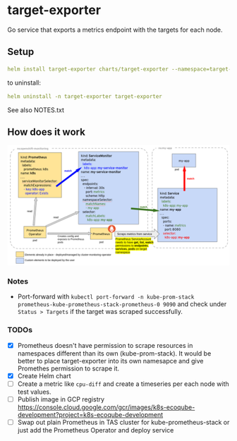 # target-exporter

Go service that exports a metrics endpoint with the targets for each node.

## Setup

```yaml
helm install target-exporter charts/target-exporter --namespace=target-exporter --create-namespace 
```

to uninstall:

```yaml
helm uninstall -n target-exporter target-exporter
```

See also NOTES.txt

## How does it work

![Overview of ServiceMonitor tagging and related elements](servicemonitor.png)

### Notes 

- Port-forward with `kubectl port-forward -n kube-prom-stack prometheus-kube-prometheus-stack-prometheus-0 9090` 
and check under `Status > Targets` if the target was scraped successfully.

### TODOs

- [x] Prometheus doesn't have permission to scrape resources in namespaces different than its own (kube-prom-stack).
It would be better to place target-exporter into its own namesapce and give Promethes permission to scrape it.
- [x] Create Helm chart
- [ ] Create a metric like `cpu-diff` and create a timeseries per each node with test values.
- [ ] Publish image in GCP registry https://console.cloud.google.com/gcr/images/k8s-ecoqube-development?project=k8s-ecoqube-development
- [ ] Swap out plain Prometheus in TAS cluster for kube-prometheus-stack or just add the Prometheus Operator and deploy service